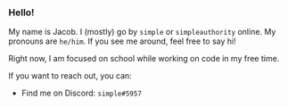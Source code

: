 ### Hello!

My name is Jacob. I (mostly) go by `simple` or `simpleauthority` online. My pronouns are `he/him`. If you see me around, feel free to say hi!

Right now, I am focused on school while working on code in my free time.

If you want to reach out, you can:
- Find me on Discord: `simple#5957`
